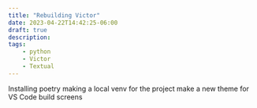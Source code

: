 ```yaml
---
title: "Rebuilding Victor"
date: 2023-04-22T14:42:25-06:00
draft: true
description:
tags:
    - python
    - Victor
    - Textual
---
```


Installing poetry
making a local venv for the project
make a new theme for VS Code
build screens


